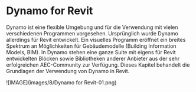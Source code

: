 

# Dynamo for Revit

Dynamo ist eine flexible Umgebung und für die Verwendung mit vielen verschiedenen Programmen vorgesehen. Ursprünglich wurde Dynamo allerdings für Revit entwickelt. Ein visuelles Programm eröffnet ein breites Spektrum an Möglichkeiten für Gebäudemodelle (Building Information Models, BIM). In Dynamo stehen eine ganze Suite mit eigens für Revit entwickelten Blöcken sowie Bibliotheken anderer Anbieter aus der sehr erfolgreichen AEC-Community zur Verfügung. Dieses Kapitel behandelt die Grundlagen der Verwendung von Dynamo in Revit.

![IMAGE](images/8/Dynamo for Revit-01.png)

